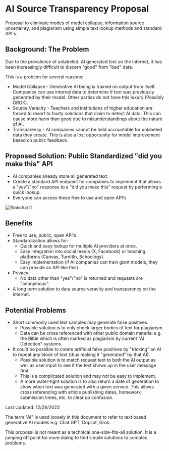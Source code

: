 # AI Source Transparency Proposal
Proposal to eliminate modes of model collapse, information source uncertainty, and plagiarism using simple text lookup methods and standard API's. 

## Background: The Problem

Due to the prevalence of unlabeled, AI generated text on the internet, it has been increasingly difficult to discern "good" from "bad" data.

This is a problem for several reasons:
  * Model Collapse - Generative AI being is trained on output from itself. Companies can use internal data to determine if text was previously generated by their model. Other parties do not have this luxury (Possibly GROK).
  * Source Veracity - Teachers and institutions of higher education are forced to resort to faulty solutions that claim to detect AI data. This can cause more harm than good due to misunderstandings about the nature of AI.
  * Transparency - AI companies cannot be held accountable for unlabeled data they create. This is also a lost opportunity for model improvement based on public feedback.

## Proposed Solution: Public Standardized "did you make this" API
  * AI companies already store all generated text.
  * Create a standard API endpoint for companies to implement that allows a "yes"/"no" response to a "did you make this" request by performing a quick lookup.
  * Everyone can access these free to use and open API's

![flowchart1](https://github.com/Pololot64/AI-Transparency-Proposal/assets/31389383/b1ea0467-acb7-4381-9555-f54d939d93c7)

## Benefits
  * Free to use, public, open API's
  * Standardization allows for:
    * Quick and easy lookup for multiple AI providers at once.
    * Easy integration into social media (X, Facebook) or teaching platforms (Canvas, TurnItIn, Schoology).
    * Easy implementation (if AI companies can train giant models, they can provide an API like this).
  * Privacy:
    * No data other than "yes"/"no" is returned and requests are "anonymous".
  * A long term solution to data source veracity and transparency on the internet.

## Potential Problems
  * Short commonly used text samples may generate false positives.
    * Possible solution is to only check larger bodies of text for plagiarism.
    * Data can be cross referenced with other public domain material e.g. the Bible which is often marked as plagiarism by current "AI Detection" systems.
  * It could be possible to create artificial false positives by "tricking" an AI to repeat any block of text (thus making it "generated" by that AI).
    * Possible solution is to match request text to both the AI output as well as user input to see if the text shows up in the user message first.
    * This is a complicated solution and may not be easy to implement.
    * A more water-tight solution is to also return a date of generation to show when text was generated with a given service. This allows cross referencing with article publishing dates, homework submission times, etc. to clear up confusion.


Last Updated: 12/28/2023




The term "AI" is used loosely in this document to refer to text based generative AI models e.g. Chat GPT, Copilot, Grok.

This proposal is not meant as a technical one-size-fits-all solution. It is a jumping off point for more dialog to find simple solutions to complex problems.
